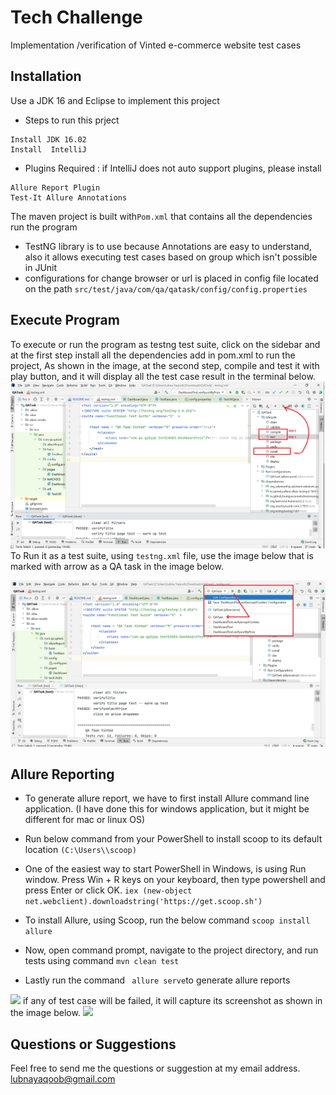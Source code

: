 
# Tech Challenge

Implementation /verification of Vinted e-commerce website test cases 
## Installation

Use a JDK 16 and Eclipse to implement this project 
* Steps to run this prject
```
Install JDK 16.02
Install  IntelliJ
```

* Plugins Required : if IntelliJ does not auto support plugins, please install 
```
Allure Report Plugin
Test-It Allure Annotations
```


The maven project is built with```Pom.xml```  that contains all the dependencies run the program
* TestNG library is to use because Annotations are easy to understand, also it allows executing test cases based on group which isn't possible in JUnit
* configurations for change browser or url is placed in config file located on the path ``src/test/java/com/qa/qatask/config/config.properties``


## Execute Program 
To execute or run the program as testng test suite, click on the sidebar and at the first step install all the dependencies add in pom.xml to run the project,
As shown in the image, at the second step, compile and test it with play button, 
and it will display all the test case result in the terminal below. 
![](images/1.png)
To Run it as a test suite, using ``testng.xml`` file, use the image below that is marked with arrow as a QA task in the image below. 

![](images/2.png)


## Allure Reporting

* To generate allure report, we have to first install Allure command line application. (I have done this for windows application, but it might be different for mac or linux OS)

* Run below command from your PowerShell to install scoop to its default location
  `````(C:\Users\\scoop)`````
* One of the easiest way to start PowerShell in Windows, is using Run window. Press Win + R keys on your keyboard, then type powershell and press Enter or click OK. ``iex (new-object net.webclient).downloadstring('https://get.scoop.sh')``
* To install Allure, using Scoop, run the below command  ``scoop install allure``
* Now, open command prompt, navigate to the project directory, and run tests using command `` mvn clean test
  ``
* Lastly run the command `` allure serve``to generate allure reports

![](images/3.PNG)
if any of test case will be failed, it will capture its screenshot as shown in the image below.
![](images/4.PNG)
## Questions or Suggestions
Feel free to send me the questions or suggestion at my email address.
lubnayaqoob@gmail.com
